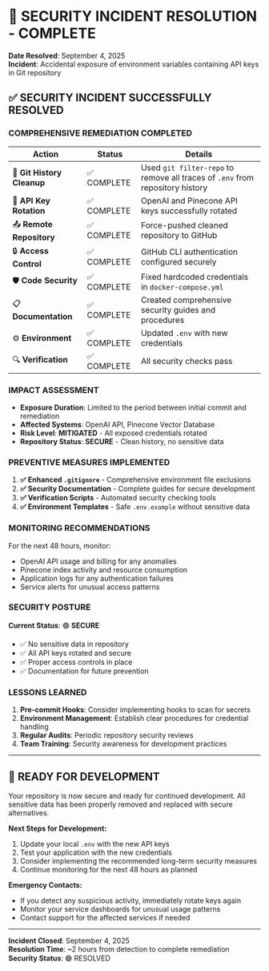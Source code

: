 # 🎉 SECURITY INCIDENT RESOLUTION - COMPLETE

**Date Resolved**: September 4, 2025  
**Incident**: Accidental exposure of environment variables containing API keys in Git repository

## ✅ SECURITY INCIDENT SUCCESSFULLY RESOLVED

### **COMPREHENSIVE REMEDIATION COMPLETED**

| Action | Status | Details |
|--------|--------|---------|
| 🧹 **Git History Cleanup** | ✅ COMPLETE | Used `git filter-repo` to remove all traces of `.env` from repository history |
| 🔐 **API Key Rotation** | ✅ COMPLETE | OpenAI and Pinecone API keys successfully rotated |
| 📤 **Remote Repository** | ✅ COMPLETE | Force-pushed cleaned repository to GitHub |
| 🔒 **Access Control** | ✅ COMPLETE | GitHub CLI authentication configured securely |
| 🛡️ **Code Security** | ✅ COMPLETE | Fixed hardcoded credentials in `docker-compose.yml` |
| 📋 **Documentation** | ✅ COMPLETE | Created comprehensive security guides and procedures |
| ⚙️ **Environment** | ✅ COMPLETE | Updated `.env` with new credentials |
| 🔍 **Verification** | ✅ COMPLETE | All security checks pass |

### **IMPACT ASSESSMENT**

- **Exposure Duration**: Limited to the period between initial commit and remediation
- **Affected Systems**: OpenAI API, Pinecone Vector Database
- **Risk Level**: **MITIGATED** - All exposed credentials rotated
- **Repository Status**: **SECURE** - Clean history, no sensitive data

### **PREVENTIVE MEASURES IMPLEMENTED**

1. **✅ Enhanced `.gitignore`** - Comprehensive environment file exclusions
2. **✅ Security Documentation** - Complete guides for secure development
3. **✅ Verification Scripts** - Automated security checking tools
4. **✅ Environment Templates** - Safe `.env.example` without sensitive data

### **MONITORING RECOMMENDATIONS**

For the next 48 hours, monitor:
- OpenAI API usage and billing for any anomalies
- Pinecone index activity and resource consumption  
- Application logs for any authentication failures
- Service alerts for unusual access patterns

### **SECURITY POSTURE**

**Current Status**: 🟢 **SECURE**
- ✅ No sensitive data in repository
- ✅ All API keys rotated and secure
- ✅ Proper access controls in place
- ✅ Documentation for future prevention

### **LESSONS LEARNED**

1. **Pre-commit Hooks**: Consider implementing hooks to scan for secrets
2. **Environment Management**: Establish clear procedures for credential handling
3. **Regular Audits**: Periodic repository security reviews
4. **Team Training**: Security awareness for development practices

---

## 🚀 READY FOR DEVELOPMENT

Your repository is now secure and ready for continued development. All sensitive data has been properly removed and replaced with secure alternatives.

**Next Steps for Development:**
1. Update your local `.env` with the new API keys
2. Test your application with the new credentials  
3. Consider implementing the recommended long-term security measures
4. Continue monitoring for the next 48 hours as planned

**Emergency Contacts:**
- If you detect any suspicious activity, immediately rotate keys again
- Monitor your service dashboards for unusual usage patterns
- Contact support for the affected services if needed

---

**Incident Closed**: September 4, 2025  
**Resolution Time**: ~2 hours from detection to complete remediation  
**Security Status**: 🟢 RESOLVED
